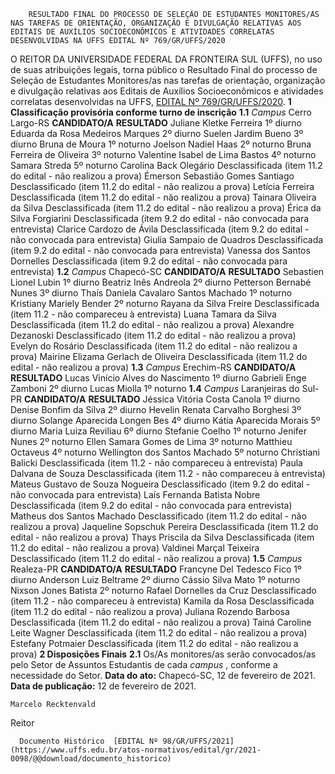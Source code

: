         RESULTADO FINAL DO PROCESSO DE SELEÇÃO DE ESTUDANTES MONITORES/AS NAS TAREFAS DE ORIENTAÇÃO, ORGANIZAÇÃO E DIVULGAÇÃO RELATIVAS AOS EDITAIS DE AUXÍLIOS SOCIOECONÔMICOS E ATIVIDADES CORRELATAS DESENVOLVIDAS NA UFFS EDITAL Nº 769/GR/UFFS/2020  

 O REITOR DA UNIVERSIDADE FEDERAL DA FRONTEIRA SUL (UFFS), no uso de suas atribuições legais, torna público o Resultado Final do processo de Seleção de Estudantes Monitores/as nas tarefas de orientação, organização e divulgação relativas aos Editais de Auxílios Socioeconômicos e atividades correlatas desenvolvidas na UFFS, [EDITAL Nº 769/GR/UFFS/2020](https://www.uffs.edu.br/atos-normativos/edital/gr/2020-0769).     **1 Classificação provisória conforme turno de inscrição**   **1.1**  *Campus*  Cerro Largo-RS     **CANDIDATO/A**     **RESULTADO**      Juliane Kletke Ferreira   1º diurno     Eduarda da Rosa Medeiros Marques   2º diurno     Suelen Jardim Bueno   3º diurno     Bruna de Moura   1º noturno     Joelson Nadiel Haas   2º noturno     Bruna Ferreira de Oliveira   3º noturno     Valentine Isabel de Lima Bastos   4º noturno     Samara Streda   5º noturno     Carolina Back Olegário   Desclassificada (item 11.2 do edital - não realizou a prova)     Émerson Sebastião Gomes Santiago   Desclassificado (item 11.2 do edital - não realizou a prova)     Letícia Ferreira   Desclassificada (item 11.2 do edital - não realizou a prova)     Tainara Oliveira da Silva   Desclassificada (item 11.2 do edital - não realizou a prova)     Érica da Silva Forgiarini   Desclassificada (item 9.2 do edital - não convocada para entrevista)     Clarice Cardozo de Ávila   Desclassificada (item 9.2 do edital - não convocada para entrevista)     Giulia Sampaio de Quadros   Desclassificada (item 9.2 do edital - não convocada para entrevista)     Vanessa dos Santos Dornelles   Desclassificada (item 9.2 do edital - não convocada para entrevista)     **1.2**  *Campus*  Chapecó-SC     **CANDIDATO/A**     **RESULTADO**      Sebastien Lionel Lubin   1º diurno     Beatriz Inês Andreola   2º diurno     Petterson Bernabé Nunes   3º diurno     Thaís Daniela Cavalaro Santos Machado   1º noturno     Kristiany Mariely Bender   2º noturno     Rayana da Silva Freire   Desclassificada (item 11.2 - não compareceu à entrevista)     Luana Tamara da Silva   Desclassificada (item 11.2 do edital - não realizou a prova)     Alexandre Dezanoski   Desclassificado (item 11.2 do edital - não realizou a prova)     Evelyn do Rosário   Desclassificada (item 11.2 do edital - não realizou a prova)     Mairine Elizama Gerlach de Oliveira   Desclassificada (item 11.2 do edital - não realizou a prova)     **1.3**  *Campus*  Erechim-RS     **CANDIDATO/A**     **RESULTADO**      Lucas Vinício Alves do Nascimento   1º diurno     Gabrieli Enge Zamboni   2º diurno     Lucas Miolla   1º noturno     **1.4**  *Campus*  Laranjeiras do Sul-PR     **CANDIDATO/A**     **RESULTADO**      Jéssica Vitória Costa Canola   1º diurno     Denise Bonfim da Silva   2º diurno     Hevelin Renata Carvalho Borghesi   3º diurno     Solange Aparecida Longen Bes   4º diurno     Kátia Aparecida Morais   5º diurno     Maria Luiza Reviliau   6º diurno     Stefanie Coelho   1º noturno     Jenifer Nunes   2º noturno     Ellen Samara Gomes de Lima   3º noturno     Matthieu Octaveus   4º noturno     Wellington dos Santos Machado   5º noturno     Christiani Balicki   Desclassificada (item 11.2 - não compareceu à entrevista)     Paula Dalvana de Souza   Desclassificada (item 11.2 - não compareceu à entrevista)     Mateus Gustavo de Souza Nogueira   Desclassificado (item 9.2 do edital - não convocada para entrevista)     Laís Fernanda Batista Nobre   Desclassificada (item 9.2 do edital - não convocada para entrevista)     Matheus dos Santos Machado   Desclassificado (item 11.2 do edital - não realizou a prova)     Jaqueline Sopschuk Pereira   Desclassificada (item 11.2 do edital - não realizou a prova)     Thays Priscila da Silva   Desclassificada (item 11.2 do edital - não realizou a prova)     Valdinei Marçal Teixeira   Desclassificado (item 11.2 do edital - não realizou a prova)     **1.5**  *Campus*  Realeza-PR     **CANDIDATO/A**     **RESULTADO**      Francyne Del Tedesco Fico   1º diurno     Anderson Luiz Beltrame   2º diurno     Cássio Silva Mato   1º noturno     Nixson Jones Batista   2º noturno     Rafael Dornelles da Cruz   Desclassificado (item 11.2 - não compareceu à entrevista)     Kamila da Rosa   Desclassificada (item 11.2 do edital - não realizou a prova)     Juliana Rozendo Barbosa   Desclassificada (item 11.2 do edital - não realizou a prova)     Tainá Caroline Leite Wagner   Desclassificada (item 11.2 do edital - não realizou a prova)     Estefany Potmaier   Desclassificada (item 11.2 do edital - não realizou a prova)        **2 Disposições Finais**   **2.1**  Os/As monitores/as serão convocados/as pelo Setor de Assuntos Estudantis de cada *campus* , conforme a necessidade do Setor.        **Data do ato:** Chapecó-SC, 12 de fevereiro de 2021.   
 **Data de publicação:**  12 de fevereiro de 2021. 

    Marcelo Recktenvald   
 Reitor 

      Documento Histórico  [EDITAL Nº 98/GR/UFFS/2021](https://www.uffs.edu.br/atos-normativos/edital/gr/2021-0098/@@download/documento_historico)     
      